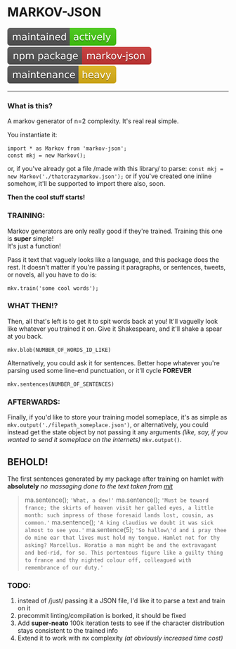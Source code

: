 # MARKOV-JSON

[![Maintenance status](https://raw.githubusercontent.com/one19/project-status/master/cache/markov-json/maintained.svg?sanitize=true)](https://github.com/one19/project-status) [![published on npm!](https://raw.githubusercontent.com/one19/project-status/master/cache/markov-json/npm.svg?sanitize=true)](https://www.npmjs.com/package/markov-json) [![Very unstable code](https://raw.githubusercontent.com/one19/project-status/master/cache/markov-json/maintenance.svg?sanitize=true)](https://github.com/one19/project-status)

---

### What is this?

A markov generator of n=2 complexity. It's real real simple.

You instantiate it:

```
import * as Markov from 'markov-json';
const mkj = new Markov();
```

or, if you've already got a file /made with this library/ to parse:
`const mkj = new Markov('./thatcrazymarkov.json');`
or if you've created one inline somehow, it'll be supported to import there also, soon.

**Then the cool stuff starts!**

### TRAINING:

Markov generators are only really good if they're trained. Training this one is **super** simple!\
It's just a function!

Pass it text that vaguely looks like a language, and this package does the rest. It doesn't matter if you're passing it paragraphs, or sentences, tweets, or novels, all you have to do is:

```
mkv.train('some cool words');
```

### WHAT THEN!?

Then, all that's left is to get it to spit words back at you! It'll vaguelly look like whatever you trained it on. Give it Shakespeare, and it'll shake a spear at you back.

```
mkv.blob(NUMBER_OF_WORDS_ID_LIKE)
```

Alternatively, you could ask it for sentences. Better hope whatever you're parsing used some line-end punctuation, or it'll cycle **FOREVER**

```
mkv.sentences(NUMBER_OF_SENTENCES)
```

### AFTERWARDS:

Finally, if you'd like to store your training model someplace, it's as simple as `mkv.output('./filepath_someplace.json')`, or alternatively, you could instead get the state object by not passing it any arguments _(like, say, if you wanted to send it someplace on the internets)_ `mkv.output()`.

## BEHOLD!

The first sentences generated by my package after training on hamlet _with_ **absolutely** _no massaging done to the text taken from [mit](http://shakespeare.mit.edu/hamlet/full.html)_

> ma.sentence();
> `'What, a dew!'`
> ma.sentence();
> `'Must be toward france; the skirts of heaven visit her galled eyes, a little month: such impress of those foresaid lands lost, cousin, as common.'`
> ma.sentence();
> `'A king claudius we doubt it was sick almost to see you.'`
> ma.sentence(5);
> `'So hallow\'d and i pray thee do mine ear that lives must hold my tongue. Hamlet not for thy asking? Marcellus. Horatio a man might be and the extravagant and bed-rid, for so. This portentous figure like a guilty thing to france and thy nighted colour off, colleagued with remembrance of our duty.'`

### TODO:

1.  instead of /just/ passing it a JSON file, I'd like it to parse a text and train on it
2.  precommit linting/compilation is borked, it should be fixed
3.  Add **super-neato** 100k iteration tests to see if the character distribution stays consistent to the trained info
4.  Extend it to work with nx complexity _(at obviously increased time cost)_
